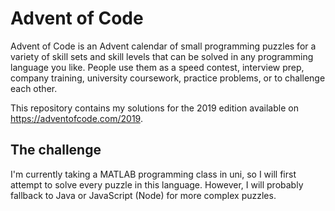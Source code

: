 # Advent of Code

Advent of Code is an Advent calendar of small programming puzzles for a variety of skill sets and skill levels that can be solved in any programming language you like. People use them as a speed contest, interview prep, company training, university coursework, practice problems, or to challenge each other.

This repository contains my solutions for the 2019 edition available on https://adventofcode.com/2019.

## The challenge

I'm currently taking a MATLAB programming class in uni, so I will first attempt to solve every puzzle in this language. However, I will probably fallback to Java or JavaScript (Node) for more complex puzzles.